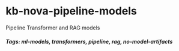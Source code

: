 # kb-nova-pipeline-models
Pipeline Transformer and RAG models

##### Tags: ml-models, transformers, pipeline, rag, no-model-artifacts
